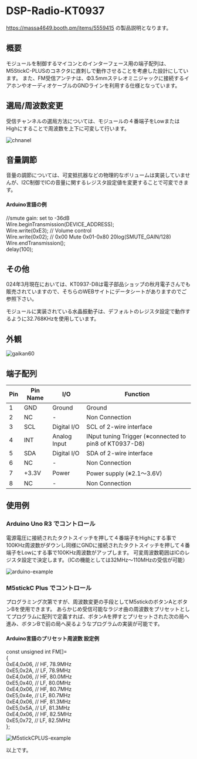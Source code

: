 # DSP-Radio-KT0937
https://massa4649.booth.pm/items/5559415 の製品説明となります。
## 概要
モジュールを制御するマイコンとのインターフェース用の端子配列は、M5StickC-PLUSのコネクタに直刺しで動作させることを考慮した設計にしています。
また、FM受信アンテナは、Φ3.5mmステレオミニジャックに接続するイアホンやオーディオケーブルのGNDラインを利用する仕様となっています。

## 選局/周波数変更
受信チャンネルの選局方法については、モジュールの４番端子をLowまたはHighにすることで周波数を上下に可変して行います。

![chnanel](https://github.com/massaJPN/DSP-Radio-KT0937/assets/44919621/4d05c0ba-7633-473d-a170-b9ee0dcbe70a)

## 音量調節
音量の調節については、可変抵抗器などの物理的なボリュームは実装していませんが、I2C制御でICの音量に関するレジスタ設定値を変更することで可変できます。

#### Arduino言語の例

  //smute gain: set to -36dB <br>
  Wire.beginTransmission(DEVICE_ADDRESS); <br>
  Wire.write(0xE3);      // Volume control <br>
  Wire.write(0x02);      // 0x00 Mute 0x01-0x80 20log(SMUTE_GAIN/128) <br>
  Wire.endTransmission(); <br>
  delay(100); <br>

## その他
024年3月現在においては、KT0937-D8は電子部品ショップの秋月電子さんでも販売されていますので、そちらのWEBサイトにデータシートがありますのでご参照下さい。

モジュールに実装されている水晶振動子は、デフォルトのレジスタ設定で動作するように32.768KHzを使用しています。

## 外観

![gaikan60](https://github.com/massaJPN/DSP-Radio-KT0937/assets/44919621/da180994-a73f-47a3-a998-6808bbff6079)

## 端子配列
|Pin|Pin Name|I/O|Function|
|-----|-----|-----|-----|
|1|GND|Ground|Ground|
|2|NC|-|Non Connection|
|3|SCL|Digital I/O|SCL of 2-wire interface|
|4|INT|Analog Input|INput tuning Trigger (※connected to pin8 of KT0937-D8)|
|5|SDA|Digital I/O|SDA of 2-wire interface|
|6|NC|-|Non Connection|
|7|+3.3V|Power|Power supply (※2.1～3.6V)|
|8|NC|-|Non Connection|

## 使用例

### Arduino Uno R3 でコントロール

電源電圧に接続されたタクトスイッチを押して４番端子をHighにする事で100KHz周波数がダウンし同様にGNDに接続されたタクトスイッチを押して４番端子をLowにする事で100KHz周波数がアップします。
可変周波数範囲はICのレジスタ設定で決定します。（ICの機能としては32MHz～110MHzの受信が可能）

![arduino-example](https://github.com/massaJPN/DSP-Radio-KT0937/assets/44919621/91e56b5d-94c0-4fa4-9f99-23689d023d72)

### M5stickC Plus でコントロール

プログラミング次第ですが、周波数変更の手段としてM5stickのボタンAとボタンBを使用できます。
あらかじめ受信可能なラジオ曲の周波数をプリセットとしてプログラムに配列で定義すれば、ボタンAを押すとプリセットされた次の局へ進み、ボタンBで前の局へ戻るようなプログラムの実装が可能です。

#### Arduino言語のプリセット周波数 設定例
const unsigned int FM[]= <br>
{ <br>
  0xE4,0x06, // HF, 78.9MHz <br>
  0xE5,0x2A, // LF, 78.9MHz <br>
  0xE4,0x06, // HF, 80.0MHz <br>
  0xE5,0x40, // LF, 80.0MHz <br>
  0xE4,0x06, // HF, 80.7MHz <br>
  0xE5,0x4e, // LF, 80.7MHz <br>
  0xE4,0x06, // HF, 81.3MHz <br>
  0xE5,0x5A, // LF, 81.3MHz <br>
  0xE4,0x06, // HF, 82.5MHz <br>
  0xE5,0x72, // LF, 82.5MHz <br>
}; <br>

![M5stickCPLUS-example](https://github.com/massaJPN/DSP-Radio-KT0937/assets/44919621/5642593c-ec4d-4da8-9249-e5ab40ef374f)

以上です。
